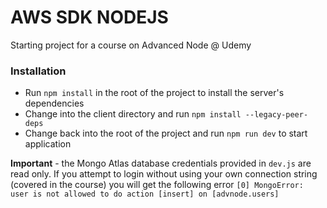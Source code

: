 # AWS SDK NODEJS

Starting project for a course on Advanced Node @ Udemy

### Installation

- Run `npm install` in the root of the project to install the server's dependencies
- Change into the client directory and run `npm install --legacy-peer-deps`
- Change back into the root of the project and run `npm run dev` to start application

**Important** - the Mongo Atlas database credentials provided in `dev.js` are read only. If you attempt to login without using your own connection string (covered in the course) you will get the following error `[0] MongoError: user is not allowed to do action [insert] on [advnode.users]`
